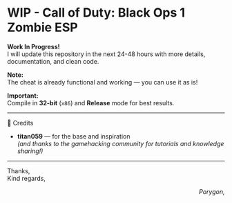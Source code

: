 # WIP - Call of Duty: Black Ops 1 Zombie ESP

**Work In Progress!**  
I will update this repository in the next 24-48 hours with more details, documentation, and clean code.

**Note:**  
The cheat is already functional and working — you can use it as is!

**Important:**  
Compile in **32-bit** (`x86`) and **Release** mode for best results.

---

 📝 Credits

- **titan059** — for the base and inspiration  
  *(and thanks to the gamehacking community for tutorials and knowledge sharing!)*

---

Thanks,  
Kind regards,  

<div align="right">
<i>Porygon,</i>
</div>
